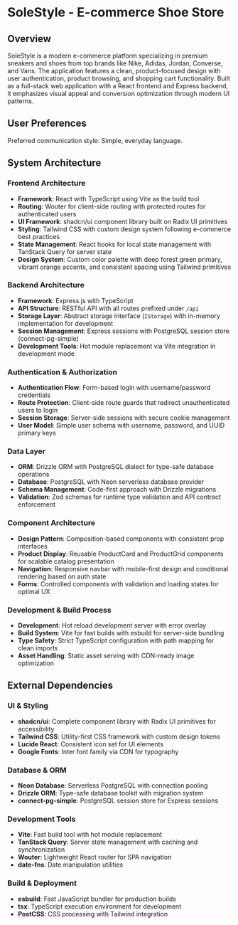 # SoleStyle - E-commerce Shoe Store

## Overview

SoleStyle is a modern e-commerce platform specializing in premium sneakers and shoes from top brands like Nike, Adidas, Jordan, Converse, and Vans. The application features a clean, product-focused design with user authentication, product browsing, and shopping cart functionality. Built as a full-stack web application with a React frontend and Express backend, it emphasizes visual appeal and conversion optimization through modern UI patterns.

## User Preferences

Preferred communication style: Simple, everyday language.

## System Architecture

### Frontend Architecture
- **Framework**: React with TypeScript using Vite as the build tool
- **Routing**: Wouter for client-side routing with protected routes for authenticated users
- **UI Framework**: shadcn/ui component library built on Radix UI primitives
- **Styling**: Tailwind CSS with custom design system following e-commerce best practices
- **State Management**: React hooks for local state management with TanStack Query for server state
- **Design System**: Custom color palette with deep forest green primary, vibrant orange accents, and consistent spacing using Tailwind primitives

### Backend Architecture
- **Framework**: Express.js with TypeScript
- **API Structure**: RESTful API with all routes prefixed under `/api`
- **Storage Layer**: Abstract storage interface (`IStorage`) with in-memory implementation for development
- **Session Management**: Express sessions with PostgreSQL session store (connect-pg-simple)
- **Development Tools**: Hot module replacement via Vite integration in development mode

### Authentication & Authorization
- **Authentication Flow**: Form-based login with username/password credentials
- **Route Protection**: Client-side route guards that redirect unauthenticated users to login
- **Session Storage**: Server-side sessions with secure cookie management
- **User Model**: Simple user schema with username, password, and UUID primary keys

### Data Layer
- **ORM**: Drizzle ORM with PostgreSQL dialect for type-safe database operations
- **Database**: PostgreSQL with Neon serverless database provider
- **Schema Management**: Code-first approach with Drizzle migrations
- **Validation**: Zod schemas for runtime type validation and API contract enforcement

### Component Architecture
- **Design Pattern**: Composition-based components with consistent prop interfaces
- **Product Display**: Reusable ProductCard and ProductGrid components for scalable catalog presentation
- **Navigation**: Responsive navbar with mobile-first design and conditional rendering based on auth state
- **Forms**: Controlled components with validation and loading states for optimal UX

### Development & Build Process
- **Development**: Hot reload development server with error overlay
- **Build System**: Vite for fast builds with esbuild for server-side bundling
- **Type Safety**: Strict TypeScript configuration with path mapping for clean imports
- **Asset Handling**: Static asset serving with CDN-ready image optimization

## External Dependencies

### UI & Styling
- **shadcn/ui**: Complete component library with Radix UI primitives for accessibility
- **Tailwind CSS**: Utility-first CSS framework with custom design tokens
- **Lucide React**: Consistent icon set for UI elements
- **Google Fonts**: Inter font family via CDN for typography

### Database & ORM
- **Neon Database**: Serverless PostgreSQL with connection pooling
- **Drizzle ORM**: Type-safe database toolkit with migration system
- **connect-pg-simple**: PostgreSQL session store for Express sessions

### Development Tools
- **Vite**: Fast build tool with hot module replacement
- **TanStack Query**: Server state management with caching and synchronization
- **Wouter**: Lightweight React router for SPA navigation
- **date-fns**: Date manipulation utilities

### Build & Deployment
- **esbuild**: Fast JavaScript bundler for production builds
- **tsx**: TypeScript execution environment for development
- **PostCSS**: CSS processing with Tailwind integration